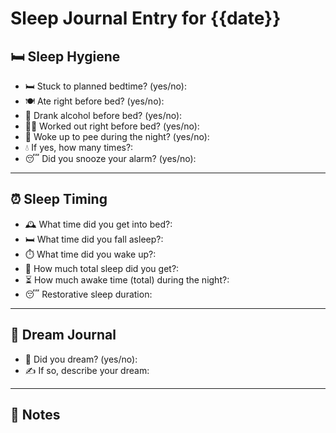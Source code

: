 # Sleep Journal Entry for {{date}}

## 🛏️ Sleep Hygiene

- 🛏️ Stuck to planned bedtime? (yes/no): 
- 🍽️ Ate right before bed? (yes/no): 
- 🍷 Drank alcohol before bed? (yes/no): 
- 🏋️‍♀️ Worked out right before bed? (yes/no): 
- 🚽 Woke up to pee during the night? (yes/no): 
- 💧 If yes, how many times?: 
- 😴 Did you snooze your alarm? (yes/no):  

---

## ⏰ Sleep Timing

- 🕰️ What time did you get into bed?: 
- 🛏️ What time did you fall asleep?: 
- ⏱️ What time did you wake up?: 
- 🧮 How much total sleep did you get?: 
- ⏳ How much awake time (total) during the night?: 
- 😴 Restorative sleep duration: 

---

## 💭 Dream Journal

- 🌙 Did you dream? (yes/no): 
- ✍️ If so, describe your dream:
  

---

## 📝 Notes



